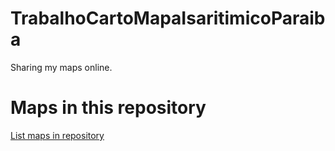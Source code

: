 
# TrabalhoCartoMapaIsaritimicoParaiba

 Sharing my maps online.

# Maps in this repository
[List maps in repository](https://maps.csr.ufmg.br/calculator/?lang=eng&map=&queryid=152&listRepository=Repository&storeurl=https://github.com/Epifaniojao02/TrabalhoCartoMapaIsaritimicoParaiba/)